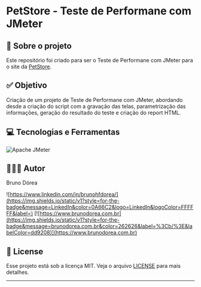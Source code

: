 # PetStore - Teste de Performane com JMeter

## 💼 Sobre o projeto

Este repositório foi criado para ser o Teste de Performane com JMeter para o site da [PetStore](https://petstore.octoperf.com/).

## ✅ Objetivo

Criação de um projeto de Teste de Performane com JMeter, abordando desde a criação do script com a gravação das telas, parametrização das informações, geração do resultado do teste e criação do report HTML.

## 💻 Tecnologias e Ferramentas

![Apache JMeter](https://img.shields.io/static/v1?style=for-the-badge&message=Apache+JMeter&color=D22128&logo=Apache+JMeter&logoColor=FFFFFF&label=)

## 👨🏽‍💻 Autor

Bruno Dórea

![https://www.linkedin.com/in/brunohfdorea/](https://img.shields.io/static/v1?style=for-the-badge&message=LinkedIn&color=0A66C2&logo=LinkedIn&logoColor=FFFFFF&label=)
[![https://www.brunodorea.com.br](https://img.shields.io/static/v1?style=for-the-badge&message=brunodorea.com.br&color=262626&label=%3Cb/%3E&labelColor=dd9208)](https://www.brunodorea.com.br)

## 📝 License

Esse projeto está sob a licença MIT. Veja o arquivo [LICENSE](LICENSE) para mais detalhes.

---
